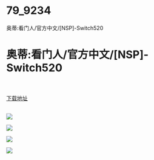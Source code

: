 # 79_9234
奥蒂:看门人/官方中文/[NSP]-Switch520
# 奥蒂:看门人/官方中文/[NSP]-Switch520
 <br/></br>
[下载地址](https://www.switch520.cc/article/9234 "下载地址")
<br/></br>

<p><span style="color: #ffffff;"><strong><img src="https://www.switch520.cc/muke_img/upload_art_editor_20210121-1_ad2b98e6009487636d19114b72097afc.jpg"></strong></span></p>
<p><span style="color: #ffffff;"><strong><img src="https://www.switch520.cc/muke_img/upload_art_editor_20210121-1_8d7bcaef644da656a2437c99d3f2c1a4.jpg"></strong></span></p>
<p><span style="color: #ffffff;"><strong><img src="https://www.switch520.cc/muke_img/upload_art_editor_20210121-1_d29bec5b6b2b1c58cf6e4dfbd2773598.jpg"></strong></span></p>
<p><span style="color: #ffffff;"><strong><img src="https://www.switch520.cc/muke_img/upload_art_editor_20210121-1_f8a2e996e6a63cd8c173874964fa9f46.jpg">&nbsp;</strong></span></p>
<p><span style="color: #ffffff;"><strong>&nbsp;</strong></span></p>
